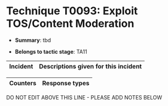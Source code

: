 # Technique T0093: Exploit TOS/Content Moderation

* **Summary**: tbd

* **Belongs to tactic stage**: TA11


| Incident | Descriptions given for this incident |
| -------- | -------------------- |



| Counters | Response types |
| -------- | -------------- |


DO NOT EDIT ABOVE THIS LINE - PLEASE ADD NOTES BELOW